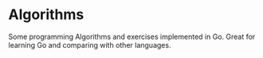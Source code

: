 # Algorithms

Some programming Algorithms and exercises implemented in Go. Great for learning Go and comparing with other languages. 